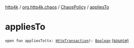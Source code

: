 [http4k](../../index.md) / [org.http4k.chaos](../index.md) / [ChaosPolicy](index.md) / [appliesTo](./applies-to.md)

# appliesTo

`open fun appliesTo(tx: `[`HttpTransaction`](../../org.http4k.core/-http-transaction/index.md)`): `[`Boolean`](https://kotlinlang.org/api/latest/jvm/stdlib/kotlin/-boolean/index.html) [(source)](https://github.com/http4k/http4k/blob/master/http4k-testing-chaos/src/main/kotlin/org/http4k/chaos/ChaosPolicies.kt#L12)